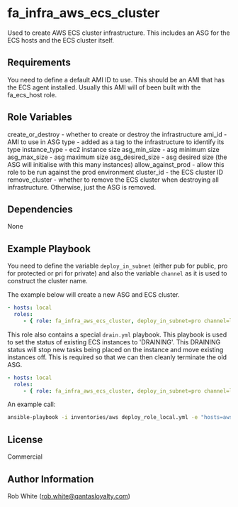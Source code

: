 # fa_infra_aws_ecs_cluster

Used to create AWS ECS cluster infrastructure. This includes an ASG for the ECS hosts and the ECS cluster itself.

## Requirements

You need to define a default AMI ID to use. This should be an AMI that has the ECS agent installed. Usually this AMI will of
been built with the fa_ecs_host role.

## Role Variables

create_or_destroy - whether to create or destroy the infrastructure
ami_id - AMI to use in ASG
type - added as a tag to the infrastructure to identify its type
instance_type - ec2 instance size
asg_min_size - asg minimum size
asg_max_size - asg maximum size
asg_desired_size - asg desired size (the ASG will initialise with this many instances)
allow_against_prod - allow this role to be run against the prod environment
cluster_id - the ECS cluster ID
remove_cluster - whether to remove the ECS cluster when destroying all infrastructure. Otherwise, just the ASG is removed.

## Dependencies

None

## Example Playbook

You need to define the variable `deploy_in_subnet` (either pub for public, pro for protected or pri for private) and also
the variable `channel` as it is used to construct the cluster name.

The example below will create a new ASG and ECS cluster.

```yaml
- hosts: local
  roles:
     - { role: fa_infra_aws_ecs_cluster, deploy_in_subnet=pro channel=lsl }
```

This role also contains a special `drain.yml` playbook. This playbook is used to set the status of existing ECS instances to 'DRAINING'.
This DRAINING status will stop new tasks being placed on the instance and move existing instances off.  This is required so that we can
then cleanly terminate the old ASG.

```yaml
- hosts: local
  roles:
     - { role: fa_infra_aws_ecs_cluster, deploy_in_subnet=pro channel=lsl create_or_destroy=drain }
```

An example call:
```bash
ansible-playbook -i inventories/aws deploy_role_local.yml -e "hosts=aws-account-qldev role_to_deplochay=fa_infra_aws_ecs_cluster use_sts=true env=dev channel=agw"
```

## License

Commercial

## Author Information

Rob White (rob.white@qantasloyalty.com)
